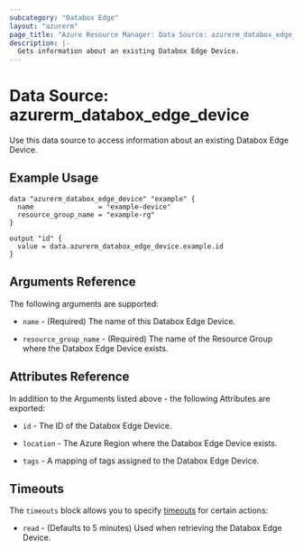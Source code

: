```yaml
---
subcategory: "Databox Edge"
layout: "azurerm"
page_title: "Azure Resource Manager: Data Source: azurerm_databox_edge_device"
description: |-
  Gets information about an existing Databox Edge Device.
---
```


# Data Source: azurerm_databox_edge_device

Use this data source to access information about an existing Databox Edge Device.

## Example Usage

```hcl
data "azurerm_databox_edge_device" "example" {
  name                = "example-device"
  resource_group_name = "example-rg"
}

output "id" {
  value = data.azurerm_databox_edge_device.example.id
}
```

## Arguments Reference

The following arguments are supported:

* `name` - (Required) The name of this Databox Edge Device.

* `resource_group_name` - (Required) The name of the Resource Group where the Databox Edge Device exists.

## Attributes Reference

In addition to the Arguments listed above - the following Attributes are exported: 

* `id` - The ID of the Databox Edge Device.

* `location` - The Azure Region where the Databox Edge Device exists.

* `tags` - A mapping of tags assigned to the Databox Edge Device.

## Timeouts

The `timeouts` block allows you to specify [timeouts](https://www.terraform.io/docs/configuration/resources.html#timeouts) for certain actions:

* `read` - (Defaults to 5 minutes) Used when retrieving the Databox Edge Device.